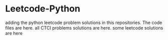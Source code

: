 # Leetcode-Python
adding the python leetcode problem solutions in this repositories. 
The code files are here.
all CTCI problems solutions are here.
some leetcode solutions are here


































































































































































































































































































































































































































































































































































































































































































